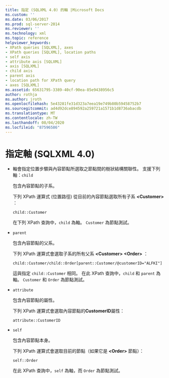 ```yaml
---
title: 指定 (SQLXML 4.0) 的軸 |Microsoft Docs
ms.custom: ''
ms.date: 03/06/2017
ms.prod: sql-server-2014
ms.reviewer: ''
ms.technology: xml
ms.topic: reference
helpviewer_keywords:
- XPath queries [SQLXML], axes
- XPath queries [SQLXML], location paths
- self axis
- attribute axis [SQLXML]
- axis [SQLXML]
- child axis
- parent axis
- location path for XPath query
- axes [SQLXML]
ms.assetid: 65631795-3389-40cf-90ea-85e9438956c5
author: rothja
ms.author: jroth
ms.openlocfilehash: 5e43281fe31d323a7eea19e749b80b59458752b7
ms.sourcegitcommit: ad4d92dce894592a259721a1571b1d8736abacdb
ms.translationtype: MT
ms.contentlocale: zh-TW
ms.lasthandoff: 08/04/2020
ms.locfileid: "87596586"
---
```

# <a name="specifying-an-axis-sqlxml-40"></a>指定軸 (SQLXML 4.0)
    
-   軸會指定位置步驟與內容節點所選取之節點間的樹狀結構關聯性。 支援下列軸：`child`  
  
     包含內容節點的子系。  
  
     下列 XPath 運算式 (位置路徑) 從目前的內容節點選取所有子系 **\<Customer>** ：  
  
    ```  
    child::Customer  
    ```  
  
     在下列 XPath 查詢中，`child` 為軸。 `Customer` 為節點測試。  
  
-   `parent`  
  
     包含內容節點的父系。  
  
     下列 XPath 運算式會選取子系的所有父系 **\<Customer>** **\<Order>** ：  
  
    ```  
    child::Customer/child::Order[parent::Customer/@customerID="ALFKI"]  
    ```  
  
     這與指定 `child::Customer` 相同。 在此 XPath 查詢中，`child` 和 `parent` 為軸。 `Customer` 和 `Order` 為節點測試。  
  
-   `attribute`  
  
     包含內容節點的屬性。  
  
     下列 XPath 運算式會選取內容節點的**CustomerID**屬性：  
  
    ```  
    attribute::CustomerID  
    ```  
  
-   `self`  
  
     包含內容節點本身。  
  
     下列 XPath 運算式會選取目前的節點（如果它是 **\<Order>** 節點）：  
  
    ```  
    self::Order  
    ```  
  
     在此 XPath 查詢中，`self` 為軸，而 `Order` 為節點測試。  
  
  
